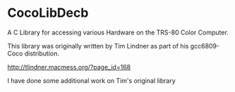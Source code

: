 CocoLibDecb
===========

A C Library for accessing various Hardware on the TRS-80 Color Computer.

This library was originally written by Tim Lindner as part of his gcc6809-Coco distribution.

http://tlindner.macmess.org/?page_id=168

I have done some additional work on Tim's original library
